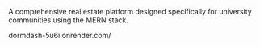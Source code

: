 A comprehensive real estate platform designed specifically for university communities using the MERN stack.

dormdash-5u6i.onrender.com/
